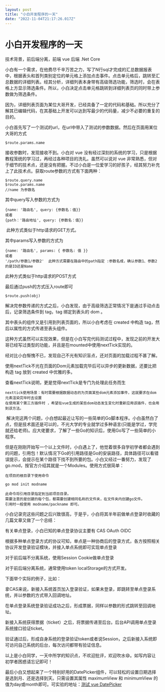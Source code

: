 ```yaml
---
layout: post
title: "小白开发程序的一天"
date: "2022-11-04T21:17:26.017Z"
---
```

小白开发程序的一天
=========

技术背景，前后端分离，前端 vue 后端 .Net Core

小白有一个需求，在他费尽千辛万苦之力，写了N行sql才完成的汇总数据报表中，根据表头和首列类别定位的单元格上添加点击事件。点击单元格后，跳转至汇总数据的详细列表。经其分析，详细列表本身带有高级筛选功能，筛选时，会在表格上方显示筛选条件。所以，小白决定点击单元格跳转到详细列表页的同时带上参数做为筛选条件。

因为，详细列表页面为某位大哥开发，已经具备了一定的代码和基础。所以充分了解其已编辑代码，在其基础上开发可以达到写最少的代码量，减少不必要的重复的目的。

小白首先写了一个测试的url，在url中带入了测试的参数数据。然后在页面用某位大哥的方式

    $route.params.name

接收参数时，发现接收不到。小白对 vue 没有经过深刻的系统的学习，只是根据教程笼统的学习过，再经过各种项目的洗礼。虽然可以说对 vue 非常熟悉，但对于细节的技术点，还是没有把握。不过小白是一位爱学习的好孩子，经其努力补充上了此技术点。获取route参数的方式有下面两种：

    $route.query.name
    $route.params.name
    //name 为参数名

其中query写入参数的方式为

    {name: '路由名', query: {参数名：值}} 
    或者 
    {path：'路由地址', query: {参数名：值}}

 此种方式类似于http请求的GET方式。

其中params写入参数的方式为

    {name: '路由名', params: { 参数名: 值 }} 
    或者 
    '/path/参数1/参数2'  此种方式需要在路由中的path指定 :参数名成，确认参数1、参数2的是ID还是Name

此种方式类似于http请求的POST方式

最后通过push的方式压入route即可

    $route.push(obj)

解决完参数传递的方式之后，小白发现，由于高级筛选正常情况下是通过手动点击后，记录筛选条件到 tag，tag 绑定到表头的 dom 。

其中表头的组件又是引用到列表页面的，所以小白考虑在 created 中构造 tag，然后以属性的方式传递至表头组件。

这种方式虽然可以实现效果，但是在小白写完代码测试过程中，发现之前的开发大哥已经写过类型的功能，并且是在mounted中使用nextTick实现的。

经对比小白惭愧不已，发现自己不光有知识盲点，还对页面的加载过程不甚了解。

使用nextTick不光在页面的Dom元素加载完毕后可以异步的更新数据，还要比把构造 tag 放到 created 中优雅的多。

查看nextTick说明，更是觉得nextTick是专门为处理此任务而生

    nexttick使用场景：有时需要根据数据动态的为页面某些dom元素添加事件，这就要求在dom元素渲染完毕时去设置
    在使用某个第三方插件时 ，希望在vue生成的某些dom动态发生变化时重新应用该插件，也会用到该方法。

 解决完这两个问题，小白想起最近让写的一些简单的Go脚本程序。小白虽然白了点，但是技术面还是可以的，不光大学的专业就学过多种语言(只能是学过，学完就还给老师)。应大佬要求，了解了一些Go的知识后，使用Go写了一些简单的小程序。

但是在刚刚开始写一个以上文件时，小白遇上了，他觉着很多自学初学者都会遇到的问题，引用包！默认情况下Go的引用路径是Go的安装路径，具体路径可以看错误提示，会提示在某个路径下找不到所要的包。小白又经过一番努力，发现了go.mod，按官方介绍其就是一个Modules。使用方式很简单：

    在项目的根目录下使用命令
    
    go mod init modname 
    
    此命令将引用目录指定到当前项目目录。
    需要注意的是创建的每个包，都需要创建相同名称的文件夹，在文件夹内创建go文件。
    引用时一般使用 modname/packname 即可。

小白记录完这些问题之后兴致很高，于是乎，小白将其半年前做单点登录时收藏的几篇文章又做了一个总结：

有关单点登录，小白已知的单点登录协议主要有 CAS OAuth OIDC

根据多种单点登录方式的协议可知，单点是一种协商后的登录方式，各方按照相关协议开发登录验证模块，并接入单点系统即可实现单点登录

对于前后端不分离系统，使用Session Cookie做单点登录

对于前后端分离系统，通常使用token localStorage的方式开发。

下面举个实际的例子，比如：

拿CAS来说，新接入系统首页加入登录验证，如果未登录，即跳转至单点登录系统，并以参数的方式带入回调地址。

在单点登录系统登录验证成功之后，形成票据，同样以参数的形式跳转至回调地址。

新接入系统获得票据（ticket）之后，将票据传递至后台。后台API调用单点登录系统接口验证ticket。

验证通过后，形成自身系统的登录验证token或者说Session，之后新接入系统即可访问自己系统的后台，每次访问都带有验证信息。

以上是小白同学，一天中所学的知识点，不欢迎批评，欢迎吹水😄。如写内容让初学者困惑请忘记即可！

最后小白又想起来了一个特别好用的DatePicker组件，可以轻松的设置日期选择是选到月、还是选择到天。只需设置其属性 maximumView 和 minimumView 的值为day或month即可。可实验的地址：[测试 vue DatePicker](https://codesandbox.io/s/mpklq49wp?file=/index.js)